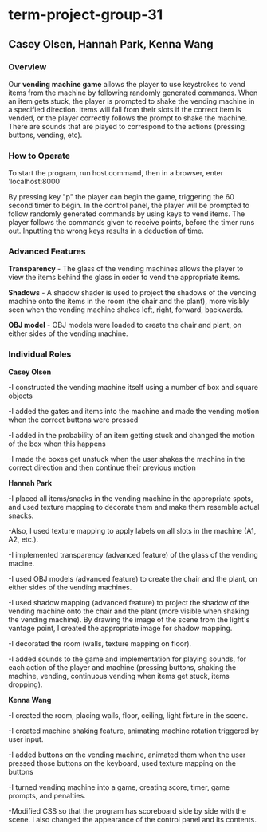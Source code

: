 # term-project-group-31

## Casey Olsen, Hannah Park, Kenna Wang

### Overview

Our **vending machine game** allows the player to use keystrokes to vend items from the machine by following randomly generated commands. When an item gets stuck, the player is prompted to shake the vending machine in a specified direction. Items will fall from their slots if the correct item is vended, or the player correctly follows the prompt to shake the machine. There are sounds that are played to correspond to the actions (pressing buttons, vending, etc).

### How to Operate

To start the program, run host.command, then in a browser, enter 'localhost:8000'

By pressing key "p" the player can begin the game, triggering the 60 second timer to begin. In the control panel, the player will be prompted to follow randomly generated commands by using keys to vend items. The player follows the commands given to receive points, before the timer runs out. Inputting the wrong keys results in a deduction of time.

### Advanced Features

**Transparency** - The glass of the vending machines allows the player to view the items behind the glass in order to vend the appropriate items.

**Shadows** - A shadow shader is used to project the shadows of the vending machine onto the items in the room (the chair and the plant), more visibly seen when the vending machine shakes left, right, forward, backwards.

**OBJ model** - OBJ models were loaded to create the chair and plant, on either sides of the vending machine.

### Individual Roles

**Casey Olsen**

-I constructed the vending machine itself using a number of box and square objects

-I added the gates and items into the machine and made the vending motion when the correct buttons were pressed

-I added in the probability of an item getting stuck and changed the motion of the box when this happens

-I made the boxes get unstuck when the user shakes the machine in the correct direction and then continue their previous motion

**Hannah Park** 

-I placed all items/snacks in the vending machine in the appropriate spots, and used texture mapping to decorate them and make them resemble actual snacks.

-Also, I used texture mapping to apply labels on all slots in the machine (A1, A2, etc.). 

-I implemented transparency (advanced feature) of the glass of the vending macine.

-I used OBJ models (advanced feature) to create the chair and the plant, on either sides of the vending machines.

-I used shadow mapping (advanced feature) to project the shadow of the vending machine onto the chair and the plant (more visible when shaking the vending machine). By drawing the image of the scene from the light's vantage point, I created the appropriate image for shadow mapping.

-I decorated the room (walls, texture mapping on floor).

-I added sounds to the game and implementation for playing sounds, for each action of the player and machine (pressing buttons, shaking the machine, vending, continuous vending when items get stuck, items dropping).

**Kenna Wang**

-I created the room, placing walls, floor, ceiling, light fixture in the scene.

-I created machine shaking feature, animating machine rotation triggered by user input.

-I added buttons on the vending machine, animated them when the user pressed those buttons on the keyboard, used texture mapping on the buttons

-I turned vending machine into a game, creating score, timer, game prompts, and penalties.

-Modified CSS so that the program has scoreboard side by side with the scene. I also changed the appearance of the control panel and its contents.
